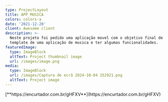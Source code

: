 ```yaml
---
type: ProjectLayout
title: APP MUSICA
colors: colors-a
date: '2021-12-20'
client: Awesome client
description: >-
  Neste projeto foi pedido uma aplicação movel com o objetivo final de ser o
  template de uma aplicação de musica e ter algumas funcionalidades.
featuredImage:
  type: ImageBlock
  altText: Project thumbnail image
  url: /images/image.png
media:
  type: ImageBlock
  url: /images/Captura de ecrã 2024-10-04 152921.png
  altText: Project image
---
```

<div style="text-align: left">[**https://encurtador.com.br/gHFXV**](https://encurtador.com.br/gHFXV)</div>

